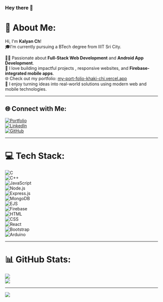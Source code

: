 ### Hey there 👋

# 💫 About Me:
Hi, I'm **Kalyan Ch**!  
🎓I’m currently pursuing a BTech degree from IIIT Sri City.

👨‍💻 Passionate about **Full-Stack Web Development** and **Android App Development**.  
🚀 I love building impactful projects , responsive websites, and **Firebase-integrated mobile apps**.  
🌐 Check out my portfolio: [my-port-folio-khaki-chi.vercel.app](https://my-port-folio-khaki-chi.vercel.app)  
📱 I enjoy turning ideas into real-world solutions using modern web and mobile technologies.

---

## 🌐 Connect with Me:
[![Portfolio](https://img.shields.io/badge/Portfolio-%23121011.svg?style=for-the-badge&logo=vercel&logoColor=white)](https://my-port-folio-khaki-chi.vercel.app)  
[![LinkedIn](https://img.shields.io/badge/LinkedIn-%230077B5.svg?style=for-the-badge&logo=linkedin&logoColor=white)](https://www.linkedin.com/in/kalyan021004)  
[![GitHub](https://img.shields.io/badge/GitHub-%23121011.svg?style=for-the-badge&logo=github&logoColor=white)](https://github.com/kalyan021004)

---

# 💻 Tech Stack:
![C](https://img.shields.io/badge/C-%2300599C.svg?style=for-the-badge&logo=c&logoColor=white)  
![C++](https://img.shields.io/badge/C++-%2300599C.svg?style=for-the-badge&logo=c%2B%2B&logoColor=white)  
![JavaScript](https://img.shields.io/badge/JavaScript-%23F7DF1E.svg?style=for-the-badge&logo=javascript&logoColor=black)  
![Node.js](https://img.shields.io/badge/Node.js-%2343853D.svg?style=for-the-badge&logo=node.js&logoColor=white)  
![Express.js](https://img.shields.io/badge/Express.js-%23000000.svg?style=for-the-badge&logo=express&logoColor=white)  
![MongoDB](https://img.shields.io/badge/MongoDB-%2347A248.svg?style=for-the-badge&logo=mongodb&logoColor=white)  
![EJS](https://img.shields.io/badge/EJS-%23000000.svg?style=for-the-badge&logo=ejs&logoColor=white)  
![Firebase](https://img.shields.io/badge/Firebase-%23039BE5.svg?style=for-the-badge&logo=firebase)  
![HTML](https://img.shields.io/badge/HTML-%23E34F26.svg?style=for-the-badge&logo=html5&logoColor=white)  
![CSS](https://img.shields.io/badge/CSS-%231572B6.svg?style=for-the-badge&logo=css3&logoColor=white)  
![React](https://img.shields.io/badge/React-%2361DAFB.svg?style=for-the-badge&logo=react&logoColor=black)  
![Bootstrap](https://img.shields.io/badge/Bootstrap-%23563D7C.svg?style=for-the-badge&logo=bootstrap&logoColor=white)  
![Arduino](https://img.shields.io/badge/Arduino-%2300979D.svg?style=for-the-badge&logo=arduino&logoColor=white)  

---

# 📊 GitHub Stats:
![](https://github-readme-streak-stats.herokuapp.com/?user=kalyan021004&theme=radical&hide_border=false)<br/>
![](https://github-readme-stats.vercel.app/api/top-langs/?username=kalyan021004&theme=radical&hide_border=false&layout=compact)

---

[![](https://visitcount.itsvg.in/api?id=kalyan021004&icon=0&color=0)](https://visitcount.itsvg.in)
